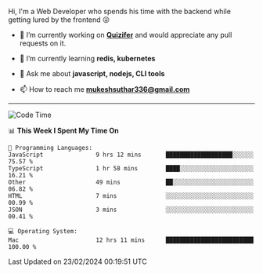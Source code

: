 Hi, I'm a Web Developer who spends his time with the backend while getting lured by the frontend 😜

- 🔭 I’m currently working on **[Quizifer](https://github.com/SutharMukesh/Quizifer/)** and would appreciate any pull requests on it.

- 🌱 I’m currently learning **redis, kubernetes**

- 💬 Ask me about **javascript, nodejs, CLI tools**

- 📫 How to reach me **mukeshsuthar336@gmail.com**

---
<!--START_SECTION:waka-->
![Code Time](http://img.shields.io/badge/Code%20Time-2%2C831%20hrs%206%20mins-blue)

📊 **This Week I Spent My Time On** 

```text
💬 Programming Languages: 
JavaScript               9 hrs 12 mins       ███████████████████░░░░░░   75.57 % 
TypeScript               1 hr 58 mins        ████░░░░░░░░░░░░░░░░░░░░░   16.21 % 
Other                    49 mins             ██░░░░░░░░░░░░░░░░░░░░░░░   06.82 % 
HTML                     7 mins              ░░░░░░░░░░░░░░░░░░░░░░░░░   00.99 % 
JSON                     3 mins              ░░░░░░░░░░░░░░░░░░░░░░░░░   00.41 % 

💻 Operating System: 
Mac                      12 hrs 11 mins      █████████████████████████   100.00 % 
```


 Last Updated on 23/02/2024 00:19:51 UTC
<!--END_SECTION:waka-->
